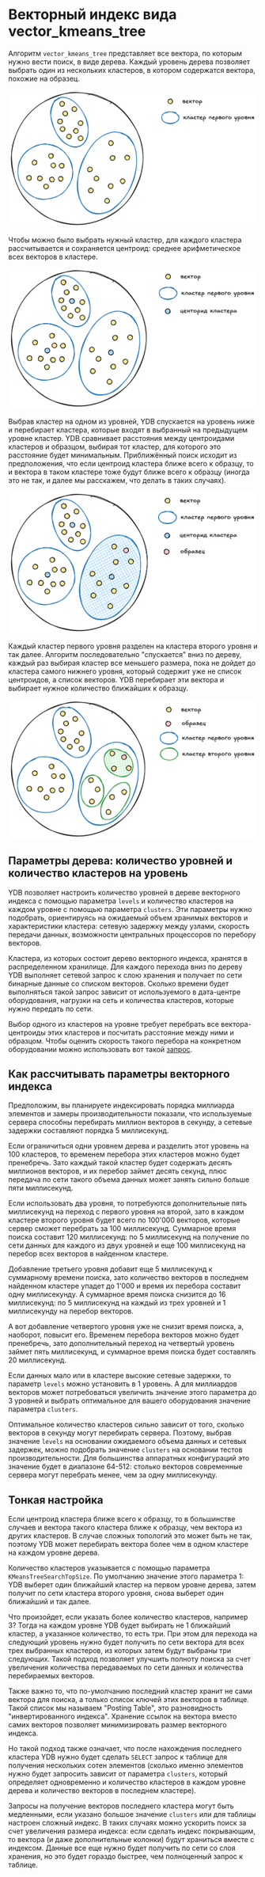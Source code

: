 # Векторный индекс вида vector_kmeans_tree

Алгоритм `vector_kmeans_tree` представляет все вектора, по которым нужно вести поиск, в виде дерева. Каждый уровень дерева позволяет выбрать один из нескольких кластеров, в котором содержатся вектора, похожие на образец.

![resource_pools](../_assets/vector_kmeans_tree_1.png)

Чтобы можно было выбрать нужный кластер, для каждого кластера рассчитывается и сохраняется центроид: среднее арифметическое всех векторов в кластере.

![resource_pools](../_assets/vector_kmeans_tree_2.png)

Выбрав кластер на одном из уровней, YDB спускается на уровень ниже и перебирает кластера, которые входят в выбранный на предыдущем уровне кластер. YDB сравнивает расстояния между центроидами кластеров и образцом, выбирая тот кластер, для которого это расстояние будет минимальным. Приближённый поиск исходит из предположения, что если центроид кластера ближе всего к образцу, то и вектора в таком кластере тоже будут ближе всего к образцу (иногда это не так, и далее мы расскажем, что делать в таких случаях).

![resource_pools](../_assets/vector_kmeans_tree_3.png)

Каждый кластер первого уровня разделен на кластера второго уровня и так далее. Алгоритм последовательно "спускается" вниз по дереву, каждый раз выбирая кластер все меньшего размера, пока не дойдет до кластера самого нижнего уровня, который содержит уже не список центроидов, а список векторов. YDB перебирает эти вектора и выбирает нужное количество ближайших к образцу.

![resource_pools](../_assets/vector_kmeans_tree_4.png)

## Параметры дерева: количество уровней и количество кластеров на уровень

YDB позволяет настроить количество уровней в дереве векторного индекса с помощью параметра `levels` и количество кластеров на каждом уровне с помощью параметра `clusters`. Эти параметры нужно подобрать, ориентируясь на ожидаемый объем хранимых векторов и характеристики кластера: сетевую задержку между узлами, скорость передачи данных, возможности центральных процессоров по перебору векторов.

Кластера, из которых состоит дерево векторного индекса, хранятся в распределенном хранилище. Для каждого перехода вниз по дереву YDB выполняет сетевой запрос к слою хранения и получает по сети бинарные данные со списком векторов. Сколько времени будет выполняться такой запрос зависит от используемого в дата-центре оборудования, нагрузки на сеть и количества кластеров, которые нужно передать по сети.

Выбор одного из кластеров на уровне требует перебрать все вектора-центроиды этих кластеров и посчитать расстояние между ними и образцом. Чтобы оценить скорость такого перебора на конкретном оборудовании можно использовать вот такой [запрос](../yql/reference/udf/list/knn.md#exact-vector-search-k-nearest).

## Как рассчитывать параметры векторного индекса

Предположим, вы планируете индексировать порядка миллиарда элементов и замеры производительности показали, что используемые сервера способны перебирать миллион векторов в секунду, а сетевые задержки составляют порядка 5 миллисекунд.

Если ограничиться одни уровнем дерева и разделить этот уровень на 100 кластеров, то временем перебора этих кластеров можно будет пренебречь.  Зато каждый такой кластер будет содержать десять миллионов векторов, и их перебор займет десять секунд, плюс передача по сети такого объема данных может занять сильно больше пяти миллисекунд.

Если использовать два уровня, то потребуются дополнительные пять миллисекунд на переход с первого уровня на второй, зато в каждом кластере второго уровня будет всего по 100'000 векторов, которые сервер сможет перебрать за 100 миллисекунд. Суммарное время поиска составит 120 миллисекунд: по 5 миллисекунд на получение по сети данных для каждого из двух уровней и еще 100 миллисекунд на перебор всех векторов в найденном кластере.

Добавление третьего уровня добавит еще 5 миллисекунд к суммарному времени поиска, зато количество векторов в последнем найденном кластере упадет до 1'000 и время их перебора составит одну миллисекунду. А суммарное время поиска снизится до 16 миллисекунд: по 5 миллисекунд на каждый из трех уровней и 1 миллисекунду на перебор векторов.

А вот добавление четвертого уровня уже не снизит время поиска, а, наоборот, повысит его. Временем перебора векторов можно будет пренебречь, зато дополнительный переход на четвертый уровень займет пять миллисекунд, и суммарное время поиска будет составлять 20 миллисекунд.

Если данных мало или в кластере высокие сетевые задержки, то параметр `levels` можно установить в 1 уровень. А для миллиардов векторов может потребоваться увеличить значение этого параметра до 3 уровней и выбрать оптимальное для вашего оборудования значение параметра `clusters`.

Оптимальное количество кластеров сильно зависит от того, сколько векторов в секунду могут перебирать сервера. Поэтому, выбрав значение `levels` на основании ожидаемого объема данных и сетевых задержек, можно подобрать значение `clusters` на основании тестов производительности. Для большинства аппаратных конфигураций это значение будет в диапазоне 64-512: столько векторов современные сервера могут перебрать менее, чем за одну миллисекунду.

## Тонкая настройка

Если центроид кластера ближе всего к образцу, то в большинстве случаев и вектора такого кластера ближе к образцу, чем вектора из других кластеров.  В случае сложных топологий это может быть не так, поэтому YDB может перебирать вектора более чем в одном кластере на каждом уровне дерева.

Количество кластеров указывается с помощью параметра `KMeansTreeSearchTopSize`. По умолчанию значение этого параметра 1: YDB выберет один ближайший кластер на первом уровне дерева, затем получит по сети кластера второго уровня, снова выберет один ближайший и так далее.

Что произойдет, если указать более количество кластеров, например 3? Тогда на каждом уровне YDB будет выбирать не 1 ближайший кластер, а указанное количество, то есть три. При этом для перехода на следующий уровень нужно будет получить по сети вектора для всех трех выбранных кластеров, из которых затем будут выбраны три следующих. Такой подход позволяет улучшить полноту поиска за счет увеличения количества передаваемых по сети данных и количества перебираемых векторов.

Также важно то, что по-умолчанию последний кластер хранит не сами вектора для поиска, а только список ключей этих векторов в таблице. Такой список мы называем "Posting Table", это разновидность "инвертированного индекса".  Хранение ссылок на вектора вместо самих векторов позволяет минимизировать размер векторного индекса.

Но такой подход также означает, что после нахождения последнего кластера YDB нужно будет сделать `SELECT` запрос к таблице для получения нескольких сотен элементов (сколько именно элементов нужно будет запросить зависит от параметра `clusters`, который определяет одновременно и количество кластеров в каждом уровне дерева и количество векторов в последнем кластере).

Запросы на получение векторов последнего кластера могут быть медленными, если указано большое значение `clusters` или для таблицы настроен сложный индекс. В таких случаях можно ускорить поиск за счет увеличения размера индекса: если сделать индекс покрывающим, то вектора (и даже дополнительные колонки) будут храниться вместе с индексом. Данные все еще нужно будет получить по сети со слоя хранения, но это будет гораздо быстрее, чем полноценный запрос к таблице.
